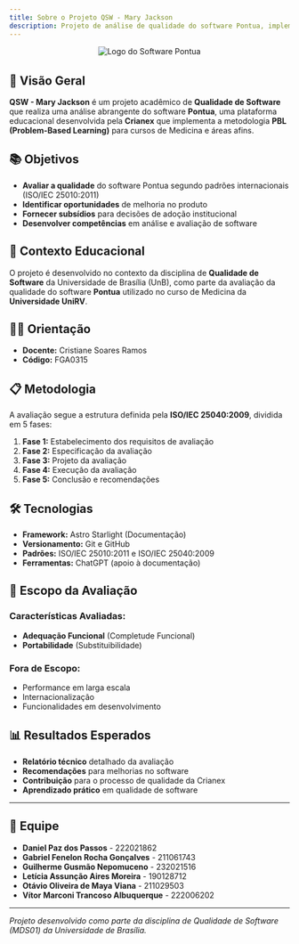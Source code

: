 ```yaml
---
title: Sobre o Projeto QSW - Mary Jackson
description: Projeto de análise de qualidade do software Pontua, implementando metodologia PBL para educação médica.
---
```


<div style="text-align: center; margin-bottom: 2rem;">
  <img src="/src/assets/V3_C3.png" alt="Logo do Software Pontua" style="max-width: 200px; height: auto;" />
</div>

## 🎯 Visão Geral

**QSW - Mary Jackson** é um projeto acadêmico de **Qualidade de Software** que realiza uma análise abrangente do software **Pontua**, uma plataforma educacional desenvolvida pela **Crianex** que implementa a metodologia **PBL (Problem-Based Learning)** para cursos de Medicina e áreas afins.

## 📚 Objetivos

- **Avaliar a qualidade** do software Pontua segundo padrões internacionais (ISO/IEC 25010:2011)
- **Identificar oportunidades** de melhoria no produto
- **Fornecer subsídios** para decisões de adoção institucional
- **Desenvolver competências** em análise e avaliação de software

## 🏫 Contexto Educacional

O projeto é desenvolvido no contexto da disciplina de **Qualidade de Software** da Universidade de Brasília (UnB), como parte da avaliação da qualidade do software **Pontua** utilizado no curso de Medicina da **Universidade UniRV**.

## 👨‍🏫 Orientação

- **Docente:** Cristiane Soares Ramos
- **Código:** FGA0315

## 📋 Metodologia

A avaliação segue a estrutura definida pela **ISO/IEC 25040:2009**, dividida em 5 fases:

1. **Fase 1:** Estabelecimento dos requisitos de avaliação
2. **Fase 2:** Especificação da avaliação
3. **Fase 3:** Projeto da avaliação
4. **Fase 4:** Execução da avaliação
5. **Fase 5:** Conclusão e recomendações

## 🛠️ Tecnologias

- **Framework:** Astro Starlight (Documentação)
- **Versionamento:** Git e GitHub
- **Padrões:** ISO/IEC 25010:2011 e ISO/IEC 25040:2009
- **Ferramentas:** ChatGPT (apoio à documentação)

## 🎯 Escopo da Avaliação

### Características Avaliadas:
- **Adequação Funcional** (Completude Funcional)
- **Portabilidade** (Substituibilidade)

### Fora de Escopo:
- Performance em larga escala
- Internacionalização
- Funcionalidades em desenvolvimento

## 📊 Resultados Esperados

- **Relatório técnico** detalhado da avaliação
- **Recomendações** para melhorias no software
- **Contribuição** para o processo de qualidade da Crianex
- **Aprendizado prático** em qualidade de software

---

## 👥 Equipe

- **Daniel Paz dos Passos** - 222021862
- **Gabriel Fenelon Rocha Gonçalves** - 211061743
- **Guilherme Gusmão Nepomuceno** - 232021516
- **Letícia Assunção Aires Moreira** - 190128712
- **Otávio Oliveira de Maya Viana** - 211029503
- **Vítor Marconi Trancoso Albuquerque** - 222006202

---

*Projeto desenvolvido como parte da disciplina de Qualidade de Software (MDS01) da Universidade de Brasília.*